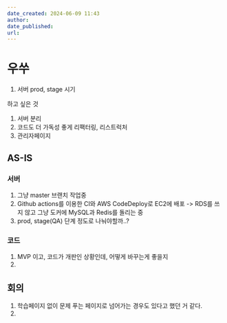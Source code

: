 ```yaml
---
date_created: 2024-06-09 11:43
author: 
date_published: 
url:
---
```

# 우쑤

1. 서버 prod, stage 시기

하고 싶은 것
1. 서버 분리
2. 코드도 더 가독성 좋게 리팩터링, 리스트럭처 
3. 관리자페이지

## AS-IS
### 서버
1. 그냥 master 브랜치 작업중
2. Github actions를 이용한 CI와 AWS CodeDeploy로 EC2에 배포 -> RDS를 쓰지 않고 그냥 도커에 MySQL과 Redis를 돌리는 중
3. prod, stage(QA) 단계 정도로 나눠야할까..?

### 코드

1. MVP 이고, 코드가 개판인 상황인데, 어떻게 바꾸는게 좋을지
2. 


## 회의

1. 학습페이지 없이 문제 푸는 페이지로 넘어가는 경우도 있다고 했던 거 같다.
2. 